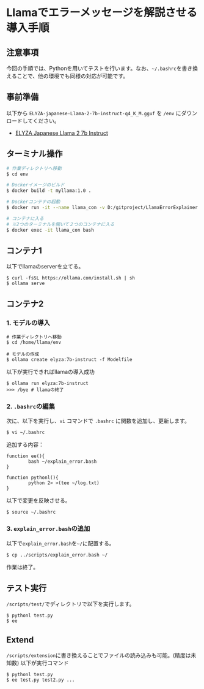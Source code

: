 # Llamaでエラーメッセージを解説させる導入手順
## 注意事項
今回の手順では、Pythonを用いてテストを行います。なお、`~/.bashrc`を書き換えることで、他の環境でも同様の対応が可能です。

## 事前準備
以下から `ELYZA-japanese-Llama-2-7b-instruct-q4_K_M.gguf` を `/env` にダウンロードしてください。

- [ELYZA Japanese Llama 2 7b Instruct](https://huggingface.co/mmnga/ELYZA-japanese-Llama-2-7b-instruct-gguf/blob/main/ELYZA-japanese-Llama-2-7b-instruct-q4_K_M.gguf)

## ターミナル操作

```bash
# 作業ディレクトリへ移動
$ cd env

# Dockerイメージのビルド
$ docker build -t myllama:1.0 .

# Dockerコンテナの起動
$ docker run -it --name llama_con -v D:/gitproject/LlamaErrorExplainer:/home/llama -d myllama:1.0

# コンテナに入る
# ※2つのターミナルを開いて２つのコンテナに入る
$ docker exec -it llama_con bash
```

## コンテナ1
以下でllamaのserverを立てる。
```
$ curl -fsSL https://ollama.com/install.sh | sh
$ ollama serve
```

## コンテナ2
### 1. モデルの導入
```
# 作業ディレクトリへ移動
$ cd /home/llama/env

# モデルの作成
$ ollama create elyza:7b-instruct -f Modelfile
```
以下が実行できればllamaの導入成功
```
$ ollama run elyza:7b-instruct
>>> /bye # llamaの終了
```
### 2. `.bashrc`の編集
次に、以下を実行し、`vi` コマンドで `.bashrc` に関数を追加し、更新します。
```
$ vi ~/.bashrc
```
追加する内容：
```
function ee(){
        bash ~/explain_error.bash 
}

function pythonl(){
        python 2> >(tee ~/log.txt)
}
```
以下で変更を反映させる。
```
$ source ~/.bashrc
```

###  3. `explain_error.bash`の追加
以下で`explain_error.bash`を`~/`に配置する。
```
$ cp ../scripts/explain_error.bash ~/
```
作業は終了。

## テスト実行
`/scripts/test/`でディレクトリで以下を実行します。
```
$ pythonl test.py
$ ee
```

## Extend
`/scripts/extension`に書き換えることでファイルの読み込みも可能。(精度は未知数)
以下が実行コマンド
```
$ pythonl test.py
$ ee test.py test2.py ...
```

